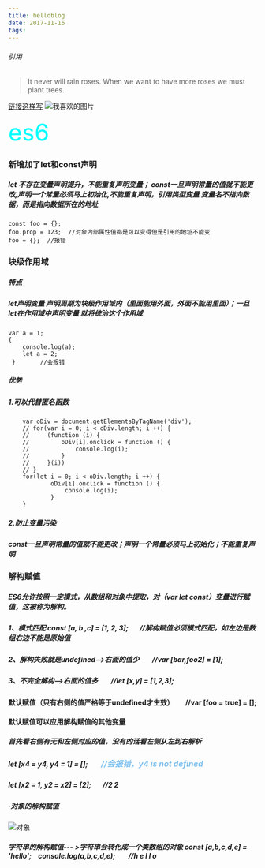 ```yaml
---
title: helloblog
date: 2017-11-16
tags:
---
```

###### 引用
> It never will rain roses. When we want to have more roses we must plant trees.

[链接这样写](http://www.baidu.com)
![我喜欢的图片](/images/11-16.jpg)

<font color=#0ff size=7>es6</font>
### 新增加了let和const声明
#####  let 不存在变量声明提升，不能重复声明变量； const一旦声明常量的值就不能更改,声明一个常量必须马上初始化,不能重复声明，引用类型变量 变量名不指向数据，而是指向数据所在的地址 
```{bash}.
const foo = {};
foo.prop = 123;  //对象内部属性值都是可以变得但是引用的地址不能变
foo = {};  //报错
```
### 块级作用域
##### 特点 
##### let声明变量 声明周期为块级作用域内（里面能用外面，外面不能用里面）；一旦let在作用域中声明变量 就将统治这个作用域
```{bash}.
var a = 1;
{
    console.log(a);
    let a = 2;
 }       //会报错
```
##### 优势
##### 1.可以代替匿名函数
```{bash}.
    var oDiv = document.getElementsByTagName('div');
    // for(var i = 0; i < oDiv.length; i ++) {
    //     (function (i) {
    //         oDiv[i].onclick = function () {
    //             console.log(i);
    //         }
    //     }(i))
    // }
    for(let i = 0; i < oDiv.length; i ++) {
            oDiv[i].onclick = function () {
                console.log(i);
            }
    }     
```
##### 2.防止变量污染
##### const一旦声明常量的值就不能更改；声明一个常量必须马上初始化；不能重复声明
### 解构赋值
##### ES6允许按照一定模式，从数组和对象中提取，对（var let const）变量进行赋值，这被称为解构。
##### 1、模式匹配  const [a, b ,c] = [1, 2, 3];&nbsp; &nbsp; &nbsp; &nbsp;//解构赋值必须模式匹配，如左边是数组右边不能是原始值  
##### 2、解构失败就是undefined-->右面的值少&nbsp; &nbsp; &nbsp; &nbsp; //var [bar,foo2] = [1];

##### 3、不完全解构-->右面的值多&nbsp; &nbsp; &nbsp; &nbsp; //let [x,y] = [1,2,3];
#### 默认赋值（只有右侧的值严格等于undefined才生效）  &nbsp; &nbsp; &nbsp; //var [foo = true] = [];
#### 默认赋值可以应用解构赋值的其他变量
##### 首先看右侧有无和左侧对应的值，没有的话看左侧从左到右解析
#####  let [x4 = y4, y4 = 1] = [];<font color=#7EC0EE size=3>&nbsp; &nbsp; &nbsp; &nbsp;//会报错，y4 is not defined</font>
#####  let [x2 = 1, y2 = x2] = [2];&nbsp; &nbsp; &nbsp; &nbsp;//2 2
##### ·对象的解构赋值
![对象](/images/解构1.png)
##### 字符串的解构赋值--- >字符串会转化成一个类数组的对象    const [a,b,c,d,e] = 'hello';&nbsp; &nbsp; console.log(a,b,c,d,e);&nbsp; &nbsp; &nbsp; &nbsp; //h e l l o
